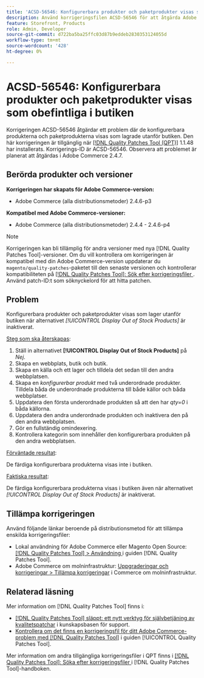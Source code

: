 ```yaml
---
title: 'ACSD-56546: Konfigurerbara produkter och paketprodukter visas som obefintliga i butiken'
description: Använd korrigeringsfilen ACSD-56546 för att åtgärda Adobe Commerce-problemet där de konfigurerbara produkterna och paketprodukterna visas som lagrade utanför butiken när konfigurationsalternativet *[!UICONTROL Display Out of Stock Products]* är inaktiverat.
feature: Storefront, Products
role: Admin, Developer
source-git-commit: d722ba5ba25ffc03d87b9eddeb2830353124055d
workflow-type: tm+mt
source-wordcount: '428'
ht-degree: 0%

---
```


# ACSD-56546: Konfigurerbara produkter och paketprodukter visas som obefintliga i butiken

Korrigeringen ACSD-56546 åtgärdar ett problem där de konfigurerbara produkterna och paketprodukterna visas som lagrade utanför butiken. Den här korrigeringen är tillgänglig när [[!DNL Quality Patches Tool (QPT)]](https://experienceleague.adobe.com/en/docs/commerce-knowledge-base/kb/announcements/commerce-announcements/magento-quality-patches-released-new-tool-to-self-serve-quality-patches) 1.1.48 har installerats. Korrigerings-ID är ACSD-56546. Observera att problemet är planerat att åtgärdas i Adobe Commerce 2.4.7.

## Berörda produkter och versioner

**Korrigeringen har skapats för Adobe Commerce-version:**

* Adobe Commerce (alla distributionsmetoder) 2.4.6-p3

**Kompatibel med Adobe Commerce-versioner:**

* Adobe Commerce (alla distributionsmetoder) 2.4.4 - 2.4.6-p4

>[!NOTE]
>
>Korrigeringen kan bli tillämplig för andra versioner med nya [!DNL Quality Patches Tool]-versioner. Om du vill kontrollera om korrigeringen är kompatibel med din Adobe Commerce-version uppdaterar du `magento/quality-patches`-paketet till den senaste versionen och kontrollerar kompatibiliteten på [[!DNL Quality Patches Tool]: Sök efter korrigeringsfiler ](https://experienceleague.adobe.com/tools/commerce-quality-patches/index.html). Använd patch-ID:t som söknyckelord för att hitta patchen.

## Problem

Konfigurerbara produkter och paketprodukter visas som lager utanför butiken när alternativet *[!UICONTROL Display Out of Stock Products]* är inaktiverat.

<u>Steg som ska återskapas</u>:

1. Ställ in alternativet **[!UICONTROL Display Out of Stock Products]** på *Nej*.
1. Skapa en webbplats, butik och butik.
1. Skapa en källa och ett lager och tilldela det sedan till den andra webbplatsen.
1. Skapa en *konfigurerbar produkt* med två underordnade produkter. Tilldela båda de underordnade produkterna till både källor och båda webbplatser.
1. Uppdatera den första underordnade produkten så att den har *qty=0* i båda källorna.
1. Uppdatera den andra underordnade produkten och inaktivera den på den andra webbplatsen.
1. Gör en fullständig omindexering.
1. Kontrollera kategorin som innehåller den konfigurerbara produkten på den andra webbplatsen.

<u>Förväntade resultat</u>:

De färdiga konfigurerbara produkterna visas inte i butiken.

<u>Faktiska resultat</u>:

De färdiga konfigurerbara produkterna visas i butiken även när alternativet *[!UICONTROL Display Out of Stock Products]* är inaktiverat.

## Tillämpa korrigeringen

Använd följande länkar beroende på distributionsmetod för att tillämpa enskilda korrigeringsfiler:

* Lokal användning för Adobe Commerce eller Magento Open Source: [[!DNL Quality Patches Tool] > Användning ](https://experienceleague.adobe.com/docs/commerce-operations/tools/quality-patches-tool/usage.html) i guiden [!DNL Quality Patches Tool].
* Adobe Commerce om molninfrastruktur: [Uppgraderingar och korrigeringar > Tillämpa korrigeringar](https://experienceleague.adobe.com/docs/commerce-cloud-service/user-guide/develop/upgrade/apply-patches.html) i Commerce om molninfrastruktur.

## Relaterad läsning

Mer information om [!DNL Quality Patches Tool] finns i:

* [[!DNL Quality Patches Tool] släppt: ett nytt verktyg för självbetjäning av kvalitetspatchar](https://experienceleague.adobe.com/en/docs/commerce-knowledge-base/kb/announcements/commerce-announcements/magento-quality-patches-released-new-tool-to-self-serve-quality-patches) i kunskapsbasen för support.
* [Kontrollera om det finns en korrigeringsfil för ditt Adobe Commerce-problem med  [!DNL Quality Patches Tool]](/help/tools/quality-patches-tool/patches-available-in-qpt/check-patch-for-magento-issue-with-magento-quality-patches.md) i guiden [!UICONTROL Quality Patches Tool].


Mer information om andra tillgängliga korrigeringsfiler i QPT finns i [[!DNL Quality Patches Tool]: Söka efter korrigeringsfiler ](https://experienceleague.adobe.com/tools/commerce-quality-patches/index.html) i [!DNL Quality Patches Tool]-handboken.
